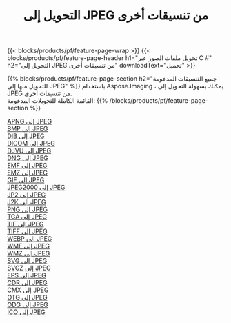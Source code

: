 ﻿---
title: التحويل إلى JPEG من تنسيقات أخرى 
weight: 3920
url: /ar/net/conversion/to/jpeg 
lang: ar
langdirlevel: 2
locales: zh-hans,ja,it,ru,de,es,fr,nl,id,lt,pl,pt,vi,tr,ko,zh-hant,ar,hi,th,sv,cs,uk,he
description: باستخدام Aspose.Imaging ، يمكنك بسهولة التحويل إلى JPEG من تنسيقات أخرى
---

{{< blocks/products/pf/feature-page-wrap >}}
{{< blocks/products/pf/feature-page-header h1="تحويل ملفات الصور عبر C #" h2="التحويل إلى JPEG من تنسيقات أخرى" downloadText="تحميل" >}}


{{% blocks/products/pf/feature-page-section  h2="جميع التنسيقات المدعومة للتحويل منها إلى JPEG" %}}
باستخدام Aspose.Imaging ، يمكنك بسهولة التحويل إلى JPEG من تنسيقات أخرى.
<br/>
القائمة الكاملة للتحويلات المدعومة:
{{% /blocks/products/pf/feature-page-section %}}
<div class="container-fluid productfamilypage bg-gray">
    <div class="convertypes bg-gray agp-content section">
        <div class="container">
		<div class="row other-converters">
		    <div class='col-md-2 other-converter remove-lp remove-rp'><a href="/imaging/ar/net/conversion/apng-to-jpeg" >APNG إلى JPEG</a></div>
<div class='col-md-2 other-converter remove-lp remove-rp'><a href="/imaging/ar/net/conversion/bmp-to-jpeg" >BMP إلى JPEG</a></div>
<div class='col-md-2 other-converter remove-lp remove-rp'><a href="/imaging/ar/net/conversion/dib-to-jpeg" >DIB إلى JPEG</a></div>
<div class='col-md-2 other-converter remove-lp remove-rp'><a href="/imaging/ar/net/conversion/dicom-to-jpeg" >DICOM إلى JPEG</a></div>
<div class='col-md-2 other-converter remove-lp remove-rp'><a href="/imaging/ar/net/conversion/djvu-to-jpeg" >DJVU إلى JPEG</a></div>
<div class='col-md-2 other-converter remove-lp remove-rp'><a href="/imaging/ar/net/conversion/dng-to-jpeg" >DNG إلى JPEG</a></div>
<div class='col-md-2 other-converter remove-lp remove-rp'><a href="/imaging/ar/net/conversion/emf-to-jpeg" >EMF إلى JPEG</a></div>
<div class='col-md-2 other-converter remove-lp remove-rp'><a href="/imaging/ar/net/conversion/emz-to-jpeg" >EMZ إلى JPEG</a></div>
<div class='col-md-2 other-converter remove-lp remove-rp'><a href="/imaging/ar/net/conversion/gif-to-jpeg" >GIF إلى JPEG</a></div>
<div class='col-md-2 other-converter remove-lp remove-rp'><a href="/imaging/ar/net/conversion/jpeg2000-to-jpeg" >JPEG2000 إلى JPEG</a></div>
<div class='col-md-2 other-converter remove-lp remove-rp'><a href="/imaging/ar/net/conversion/jp2-to-jpeg" >JP2 إلى JPEG</a></div>
<div class='col-md-2 other-converter remove-lp remove-rp'><a href="/imaging/ar/net/conversion/j2k-to-jpeg" >J2K إلى JPEG</a></div>
<div class='col-md-2 other-converter remove-lp remove-rp'><a href="/imaging/ar/net/conversion/png-to-jpeg" >PNG إلى JPEG</a></div>
<div class='col-md-2 other-converter remove-lp remove-rp'><a href="/imaging/ar/net/conversion/tga-to-jpeg" >TGA إلى JPEG</a></div>
<div class='col-md-2 other-converter remove-lp remove-rp'><a href="/imaging/ar/net/conversion/tif-to-jpeg" >TIF إلى JPEG</a></div>
<div class='col-md-2 other-converter remove-lp remove-rp'><a href="/imaging/ar/net/conversion/tiff-to-jpeg" >TIFF إلى JPEG</a></div>
<div class='col-md-2 other-converter remove-lp remove-rp'><a href="/imaging/ar/net/conversion/webp-to-jpeg" >WEBP إلى JPEG</a></div>
<div class='col-md-2 other-converter remove-lp remove-rp'><a href="/imaging/ar/net/conversion/wmf-to-jpeg" >WMF إلى JPEG</a></div>
<div class='col-md-2 other-converter remove-lp remove-rp'><a href="/imaging/ar/net/conversion/wmz-to-jpeg" >WMZ إلى JPEG</a></div>
<div class='col-md-2 other-converter remove-lp remove-rp'><a href="/imaging/ar/net/conversion/svg-to-jpeg" >SVG إلى JPEG</a></div>
<div class='col-md-2 other-converter remove-lp remove-rp'><a href="/imaging/ar/net/conversion/svgz-to-jpeg" >SVGZ إلى JPEG</a></div>
<div class='col-md-2 other-converter remove-lp remove-rp'><a href="/imaging/ar/net/conversion/eps-to-jpeg" >EPS إلى JPEG</a></div>
<div class='col-md-2 other-converter remove-lp remove-rp'><a href="/imaging/ar/net/conversion/cdr-to-jpeg" >CDR إلى JPEG</a></div>
<div class='col-md-2 other-converter remove-lp remove-rp'><a href="/imaging/ar/net/conversion/cmx-to-jpeg" >CMX إلى JPEG</a></div>
<div class='col-md-2 other-converter remove-lp remove-rp'><a href="/imaging/ar/net/conversion/otg-to-jpeg" >OTG إلى JPEG</a></div>
<div class='col-md-2 other-converter remove-lp remove-rp'><a href="/imaging/ar/net/conversion/odg-to-jpeg" >ODG إلى JPEG</a></div>
<div class='col-md-2 other-converter remove-lp remove-rp'><a href="/imaging/ar/net/conversion/ico-to-jpeg" >ICO إلى JPEG</a></div>
                </div>
        </div>
    </div>
</div>
<br/>

